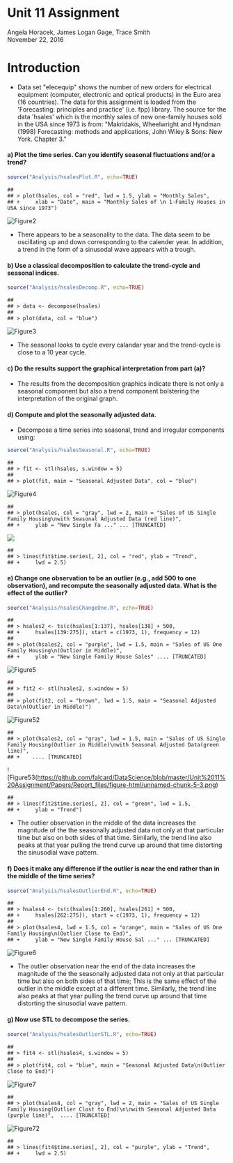 # Unit 11 Assignment
Angela Horacek, James Logan Gage, Trace Smith  
November 22, 2016  
# Introduction

- Data set "elecequip" shows the number of new orders for electrical equipment (computer, electronic and optical products) in the Euro area (16 countries). The data for this assignment is loaded from the 'Forecasting: principles and practice' (i.e. fpp) library. The source for the data 'hsales' which is the monthly sales of new one-family houses sold in the USA since 1973 is from: "Makridakis, Wheelwright and Hyndman (1998) Forecasting: methods and applications, John Wiley & Sons: New York. Chapter 3."



#### a) Plot the time series. Can you identify seasonal fluctuations and/or a trend?


```r
source("Analysis/hsalesPlot.R", echo=TRUE)
```

```
## 
## > plot(hsales, col = "red", lwd = 1.5, ylab = "Monthly Sales", 
## +     xlab = "Date", main = "Monthly Sales of \n 1-Family Houses in USA since 1973")
```

![Figure2](https://github.com/falcard/DataScience/blob/master/Unit%2011%20Assignment/Papers/Report_files/figure-html/unnamed-chunk-2-1.png)

- There appears to be a seasonality to the data. The data seem to be oscillating up and down corresponding to the calender year. In addition, a trend in the form of a sinusodal wave appears with a trough.

#### b) Use a classical decomposition to calculate the trend-cycle and seasonal indices.


```r
source("Analysis/hsalesDecomp.R", echo=TRUE)
```

```
## 
## > data <- decompose(hsales)
## 
## > plot(data, col = "blue")
```

![Figure3](https://github.com/falcard/DataScience/blob/master/Unit%2011%20Assignment/Papers/Report_files/figure-html/unnamed-chunk-3-1.png)

- The seasonal looks to cycle every calandar year and the trend-cycle is close to a 10 year cycle.

#### c) Do the results support the graphical interpretation from part (a)?

- The results from the decomposition graphics indicate there is not only a seasonal component but also a trend component bolstering the interpretation of the original graph.

#### d) Compute and plot the seasonally adjusted data.
 
- Decompose a time series into seasonal, trend and irregular components using:
 

```r
source("Analysis/hsalesSeasonal.R", echo=TRUE)
```

```
## 
## > fit <- stl(hsales, s.window = 5)
## 
## > plot(fit, main = "Seasonal Adjusted Data", col = "blue")
```

![Figure4](https://github.com/falcard/DataScience/blob/master/Unit%2011%20Assignment/Papers/Report_files/figure-html/unnamed-chunk-4-1.png)

```
## 
## > plot(hsales, col = "gray", lwd = 2, main = "Sales of US Single Family Housing\nwith Seasonal Adjusted Data (red line)", 
## +     ylab = "New Single Fa ..." ... [TRUNCATED]
```

![](Papers\Report_files/figure-html/unnamed-chunk-4-2.png)<!-- -->

```
## 
## > lines(fit$time.series[, 2], col = "red", ylab = "Trend", 
## +     lwd = 2.5)
```

#### e) Change one observation to be an outlier (e.g., add 500 to one observation), and recompute the seasonally adjusted data. What is the effect of the outlier?


```r
source("Analysis/hsalesChangeOne.R", echo=TRUE)
```

```
## 
## > hsales2 <- ts(c(hsales[1:137], hsales[138] + 500, 
## +     hsales[139:275]), start = c(1973, 1), frequency = 12)
## 
## > plot(hsales2, col = "purple", lwd = 1.5, main = "Sales of US One Family Housing\n(Outlier in Middle)", 
## +     ylab = "New Single Family House Sales" .... [TRUNCATED]
```

![Figure5](https://github.com/falcard/DataScience/blob/master/Unit%2011%20Assignment/Papers/Report_files/figure-html/unnamed-chunk-5-1.png)

```
## 
## > fit2 <- stl(hsales2, s.window = 5)
## 
## > plot(fit2, col = "brown", lwd = 1.5, main = "Seasonal Adjusted Data\n(Outlier in Middle)")
```

![Figure52](https://github.com/falcard/DataScience/blob/master/Unit%2011%20Assignment/Papers/Report_files/figure-html/unnamed-chunk-5-2.png)

```
## 
## > plot(hsales2, col = "gray", lwd = 1.5, main = "Sales of US Single Family Housing(Outlier in Middle)\nwith Seasonal Adjusted Data(green line)", 
## +    .... [TRUNCATED]
```

![Figure53(https://github.com/falcard/DataScience/blob/master/Unit%2011%20Assignment/Papers/Report_files/figure-html/unnamed-chunk-5-3.png)

```
## 
## > lines(fit2$time.series[, 2], col = "green", lwd = 1.5, 
## +     ylab = "Trend")
```

- The outlier observation in the middle of the data increases the magnitude of the the seasonally adjusted data not only at that particular time but also on both sides of that time. Similarly, the trend line also peaks at that year pulling the trend curve up around that time distorting the sinusodial wave pattern.

#### f) Does it make any difference if the outlier is near the end rather than in the middle of the time series?


```r
source("Analysis/hsalesOutlierEnd.R", echo=TRUE)
```

```
## 
## > hsales4 <- ts(c(hsales[1:260], hsales[261] + 500, 
## +     hsales[262:275]), start = c(1973, 1), frequency = 12)
## 
## > plot(hsales4, lwd = 1.5, col = "orange", main = "Sales of US One Family Housing\n(Outlier Close to End)", 
## +     ylab = "New Single Family House Sal ..." ... [TRUNCATED]
```

![Figure6](https://github.com/falcard/DataScience/blob/master/Unit%2011%20Assignment/Papers/Report_files/figure-html/unnamed-chunk-6-1.png)

- The outlier observation near the end of the data increases the magnitude of the the seasonally adjusted data not only at that particular time but also on both sides of that time; This is the same effect of the outlier in the middle except at a different time. Similarly, the trend line also peaks at that year pulling the trend curve up around that time distorting the sinusodial wave pattern.

#### g) Now use STL to decompose the series.


```r
source("Analysis/hsalesOutlierSTL.R", echo=TRUE)
```

```
## 
## > fit4 <- stl(hsales4, s.window = 5)
## 
## > plot(fit4, col = "blue", main = "Seasonal Adjusted Data\n(Outlier Close to End)")
```

![Figure7](https://github.com/falcard/DataScience/blob/master/Unit%2011%20Assignment/Papers/Report_files/figure-html/unnamed-chunk-7-1.png)

```
## 
## > plot(hsales4, col = "gray", lwd = 2, main = "Sales of US Single Family Housing(Outlier Clost to End)\n\nwith Seasonal Adjusted Data (purple line)",  .... [TRUNCATED]
```

![Figure72](https://github.com/falcard/DataScience/blob/master/Unit%2011%20Assignment/Papers/Report_files/figure-html/unnamed-chunk-7-2.png)

```
## 
## > lines(fit4$time.series[, 2], col = "purple", ylab = "Trend", 
## +     lwd = 2.5)
```


